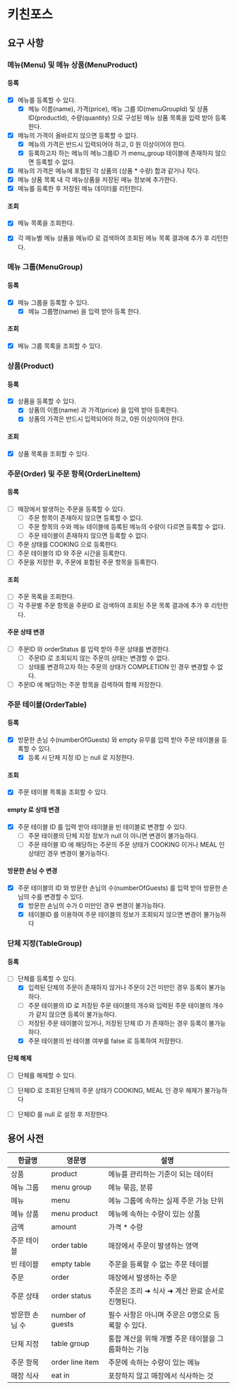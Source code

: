 # 키친포스

## 요구 사항
### 메뉴(Menu) 및 메뉴 상품(MenuProduct)
#### 등록
* [x] 메뉴를 등록할 수 있다.
  * [x] 메뉴 이름(name), 가격(price), 메뉴 그룹 ID(menuGroupId) 및 상품ID(productId), 수량(quantity) 으로 구성된 메뉴 상품 목록을 입력 받아 등록한다.
* [x] 메뉴의 가격이 올바르지 않으면 등록할 수 없다.
  * [x] 메뉴의 가격은 반드시 입력되어야 하고, 0 원 이상이어야 한다.
  * [x] 등록하고자 하는 메뉴의 메뉴그룹ID 가 menu_group 테이블에 존재하지 않으면 등록할 수 없다.
* [x] 메뉴의 가격은 메뉴에 포함된 각 상품의 (상품 * 수량) 합과 같거나 작다.
* [x] 메뉴 상품 목록 내 각 메뉴상품을 저장된 메뉴 정보에 추가한다.
* [x] 메뉴를 등록한 후 저장된 메뉴 데이터를 리턴한다.

#### 조회
* [x] 메뉴 목록을 조회한다.
* [x] 각 메뉴별 메뉴 상품을 메뉴ID 로 검색하여 조회된 메뉴 목록 결과에 추가 후 리턴한다.


### 메뉴 그룹(MenuGroup)
#### 등록
* [x] 메뉴 그룹을 등록할 수 있다.
  * [x] 메뉴 그룹명(name) 을 입력 받아 등록 한다.

#### 조회
* [x] 메뉴 그룹 목록을 조회할 수 있다.

### 상품(Product)
#### 등록
* [x] 상품을 등록할 수 있다.
  * [x] 상품의 이름(name) 과 가격(price) 을 입력 받아 등록한다.
  * [x] 상품의 가격은 반드시 입력되어야 하고, 0원 이상이어야 한다.

#### 조회
* [x] 상품 목록을 조회할 수 있다.


### 주문(Order) 및 주문 항목(OrderLineItem)
#### 등록
* [ ] 매장에서 발생하는 주문을 등록할 수 있다.
  * [ ] 주문 항목이 존재하지 않으면 등록할 수 없다.
  * [ ] 주문 항목의 수와 메뉴 테이블에 등록된 메뉴의 수량이 다르면 등록할 수 없다.
  * [ ] 주문 테이블이 존재하지 않으면 등록할 수 없다.
* [ ] 주문 상태를 COOKING 으로 등록한다.
* [ ] 주문 테이블의 ID 와 주문 시간을 등록한다.
* [ ] 주문을 저장한 후, 주문에 포함된 주문 항목을 등록한다. 

#### 조회
* [ ] 주문 목록을 조회한다.
* [ ] 각 주문별 주문 항목을 주문ID 로 검색하여 조회된 주문 목록 결과에 추가 후 리턴한다.

#### 주문 상태 변경
* [ ] 주문ID 와 orderStatus 를 입력 받아 주문 상태를 변경한다.
  * [ ] 주문ID 로 조회되지 않는 주문의 상태는 변경할 수 없다.
  * [ ] 상태를 변경하고자 하는 주문의 상태가 COMPLETION 인 경우 변경할 수 없다.
* [ ] 주문ID 에 해당하는 주문 항목을 검색하여 함께 저장한다.

### 주문 테이블(OrderTable)
#### 등록
* [x] 방문한 손님 수(numberOfGuests) 와 empty 유무를 입력 받아 주문 테이블을 등록할 수 있다.
  * [x] 등록 시 단체 지정 ID 는 null 로 지정한다.

#### 조회
* [x] 주문 테이블 목록을 조회할 수 있다.

#### empty 로 상태 변경
* [x] 주문 테이블 ID 를 입력 받아 테이블을 빈 테이블로 변경할 수 있다.
  * [ ] 주문 테이블의 단체 지정 정보가 null 이 아니면 변경이 불가능하다.
  * [ ] 주문 테이블 ID 에 해당하는 주문의 주문 상태가 COOKING 이거나 MEAL 인 상태인 경우 변경이 불가능하다.

#### 방문한 손님 수 변경
* [x] 주문 테이블의 ID 와 방문한 손님의 수(numberOfGuests) 를 입력 받아 방문한 손님의 수를 변경할 수 있다.
  * [x] 방문한 손님의 수가 0 미만인 경우 변경이 불가능하다.
  * [x] 테이블ID 를 이용하여 주문 테이블의 정보가 조회되지 않으면 변경이 불가능하다

### 단체 지정(TableGroup)
#### 등록
* [ ] 단체를 등록할 수 있다.
  * [x] 입력된 단체의 주문이 존재하지 않거나 주문이 2건 미만인 경우 등록이 불가능하다.
  * [ ] 주문 테이블의 ID 로 저장된 주문 테이블의 개수와 입력된 주문 테이블의 개수가 같지 않으면 등록이 불가능하다.
  * [ ] 저장된 주문 테이블이 있거나, 저장된 단체 ID 가 존재하는 경우 등록이 불가능하다.
  * [x] 주문 테이블의 빈 테이블 여부를 false 로 등록하여 저장한다.
  
#### 단체 해제
* [ ] 단체를 해제할 수 있다.
* [ ] 단체ID 로 조회된 단체의 주문 상태가 COOKING, MEAL 인 경우 해제가 불가능하다
* [ ] 단체ID 를 null 로 설정 후 저장한다.


## 용어 사전

| 한글명 | 영문명 | 설명 |
| --- | --- | --- |
| 상품 | product | 메뉴를 관리하는 기준이 되는 데이터 |
| 메뉴 그룹 | menu group | 메뉴 묶음, 분류 |
| 메뉴 | menu | 메뉴 그룹에 속하는 실제 주문 가능 단위 |
| 메뉴 상품 | menu product | 메뉴에 속하는 수량이 있는 상품 |
| 금액 | amount | 가격 * 수량 |
| 주문 테이블 | order table | 매장에서 주문이 발생하는 영역 |
| 빈 테이블 | empty table | 주문을 등록할 수 없는 주문 테이블 |
| 주문 | order | 매장에서 발생하는 주문 |
| 주문 상태 | order status | 주문은 조리 ➜ 식사 ➜ 계산 완료 순서로 진행된다. |
| 방문한 손님 수 | number of guests | 필수 사항은 아니며 주문은 0명으로 등록할 수 있다. |
| 단체 지정 | table group | 통합 계산을 위해 개별 주문 테이블을 그룹화하는 기능 |
| 주문 항목 | order line item | 주문에 속하는 수량이 있는 메뉴 |
| 매장 식사 | eat in | 포장하지 않고 매장에서 식사하는 것 |
